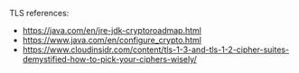 TLS references:

- https://java.com/en/jre-jdk-cryptoroadmap.html
- https://www.java.com/en/configure_crypto.html
- https://www.cloudinsidr.com/content/tls-1-3-and-tls-1-2-cipher-suites-demystified-how-to-pick-your-ciphers-wisely/